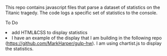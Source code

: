 This repo contains javascript files that parse a dataset of statistics on the Titanic tragedy. The code logs a specific set of statistics to the console. 

To Do
<li>add HTML&CSS to display statistics</li>
<li>I have an example of the display that I am building in the following repo (<a href="https://github.com/MarkHarper/gulp-hw">https://github.com/MarkHarper/gulp-hw</a>). I am using chartist.js to display the statistics.</li>

